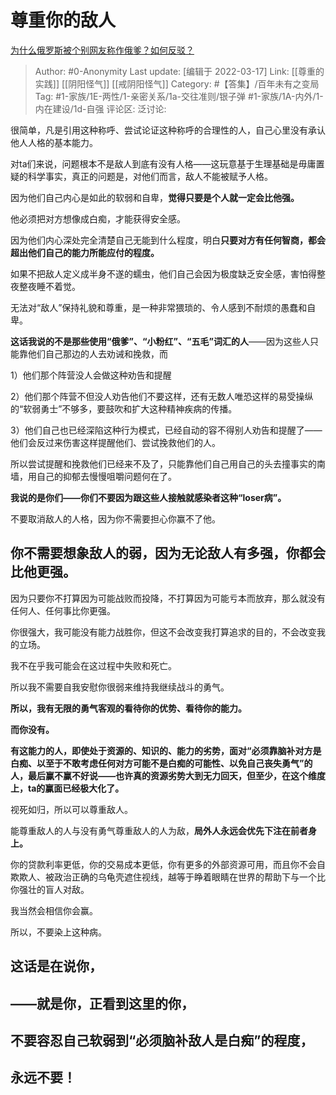 # 尊重你的敌人
[为什么俄罗斯被个别网友称作俄爹？如何反驳？](https://www.zhihu.com/question/481658451/answer/2392573786)

> Author: #0-Anonymity
> Last update: [编辑于 2022-03-17]
> Link: [[尊重的实践]] [[阴阳怪气]] [[戒阴阳怪气]]
> Category: #【答集】/百年未有之变局
> Tag: #1-家族/1E-两性/1-亲密关系/1a-交往准则/银子弹 #1-家族/1A-内外/1-内在建设/1d-自强
> 评论区:
> 泛讨论:

很简单，凡是引用这种称呼、尝试论证这种称呼的合理性的人，自己心里没有承认他人人格的基本能力。

对ta们来说，问题根本不是敌人到底有没有人格——这玩意基于生理基础是毋庸置疑的科学事实，真正的问题是，对他们而言，敌人不能被赋予人格。

因为他们自己内心是如此的软弱和自卑，**觉得只要是个人就一定会比他强。**

他必须把对方想像成白痴，才能获得安全感。

因为他们内心深处完全清楚自己无能到什么程度，明白**只要对方有任何智商，都会超出他们自己的能力所能应付的程度。**

如果不把敌人定义成半身不遂的蠕虫，他们自己会因为极度缺乏安全感，害怕得整夜整夜睡不着觉。

无法对“敌人”保持礼貌和尊重，是一种非常猥琐的、令人感到不耐烦的愚蠢和自卑。

**这话我说的不是那些使用“俄爹”、“小粉红”、“五毛”词汇的人**——因为这些人只能靠他们自己那边的人去劝诫和挽救，而

1）他们那个阵营没人会做这种劝告和提醒

2）他们那个阵营不但没人劝告他们不要这样，还有无数人唯恐这样的易受操纵的“软弱勇士”不够多，要鼓吹和扩大这种精神疾病的传播。

3）他们自己也已经深陷这种行为模式，已经自动的容不得别人劝告和提醒了——他们会反过来伤害这样提醒他们、尝试挽救他们的人。

所以尝试提醒和挽救他们已经来不及了，只能靠他们自己用自己的头去撞事实的南墙，用自己的抑郁去慢慢咀嚼问题何在了。

**我说的是你们——你们不要因为跟这些人接触就感染者这种“loser病”。**

不要取消敌人的人格，因为你不需要担心你赢不了他。

## 你不需要想象敌人的弱，因为无论敌人有多强，你都会比他更强。

因为只要你不打算因为可能战败而投降，不打算因为可能亏本而放弃，那么就没有任何人、任何事比你更强。

你很强大，我可能没有能力战胜你，但这不会改变我打算追求的目的，不会改变我的立场。

我不在乎我可能会在这过程中失败和死亡。

所以我不需要自我安慰你很弱来维持我继续战斗的勇气。

**所以，我有无限的勇气客观的看待你的优势、看待你的能力。**

**而你没有。**

**有这能力的人，即使处于资源的、知识的、能力的劣势，面对“必须靠脑补对方是白痴、以至于不敢考虑任何对方可能不是白痴的可能性、以免自己丧失勇气”的人，最后赢不赢不好说——也许真的资源劣势大到无力回天，但至少，在这个维度上，ta的赢面已经极大化了。**

视死如归，所以可以尊重敌人。

能尊重敌人的人与没有勇气尊重敌人的人为敌，**局外人永远会优先下注在前者身上。**

你的贷款利率更低，你的交易成本更低，你有更多的外部资源可用，而且你不会自欺欺人、被政治正确的乌龟壳遮住视线，越等于睁着眼睛在世界的帮助下与一个比你强壮的盲人对敌。

我当然会相信你会赢。

所以，不要染上这种病。

## **这话是在说你，**

## **——就是你，正看到这里的你，**

## **不要容忍自己软弱到“必须脑补敌人是白痴”的程度，**

## 永远不要！

